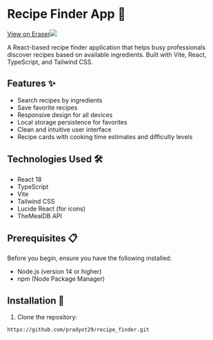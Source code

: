 # Recipe Finder App 🍳
[View on Eraser![](https://app.eraser.io/workspace/fw1zXpGm1cibJafdu6iG/preview?elements=PVF1pr8z5KB66KMM27mSwA&type=embed)](https://app.eraser.io/workspace/fw1zXpGm1cibJafdu6iG?elements=PVF1pr8z5KB66KMM27mSwA)

A React-based recipe finder application that helps busy professionals discover recipes based on available ingredients. Built with Vite, React, TypeScript, and Tailwind CSS.

## Features ✨

- Search recipes by ingredients
- Save favorite recipes
- Responsive design for all devices
- Local storage persistence for favorites
- Clean and intuitive user interface
- Recipe cards with cooking time estimates and difficulty levels

## Technologies Used 🛠️

- React 18
- TypeScript
- Vite
- Tailwind CSS
- Lucide React (for icons)
- TheMealDB API

## Prerequisites 📋

Before you begin, ensure you have the following installed:
- Node.js (version 14 or higher)
- npm (Node Package Manager)

## Installation 🚀

1. Clone the repository:
```bash
https://github.com/pradyot29/recipe_finder.git

